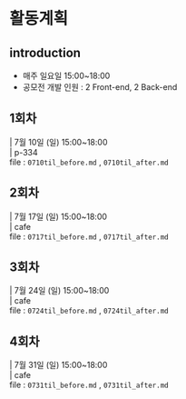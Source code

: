 # 활동계획

## introduction
- 매주 일요일 15:00~18:00
- 공모전 개발 인원 : 2 Front-end, 2 Back-end

## 1회차
| 7월 10일 (일) 15:00~18:00   
| p-334  
file :  `0710til_before.md` , `0710til_after.md`

## 2회차
| 7월 17일 (일) 15:00~18:00   
| cafe  
file :  `0717til_before.md` , `0717til_after.md`


## 3회차
| 7월 24일 (일) 15:00~18:00   
| cafe  
file :  `0724til_before.md` , `0724til_after.md`


## 4회차
| 7월 31일 (일) 15:00~18:00   
| cafe  
file :  `0731til_before.md` , `0731til_after.md`
